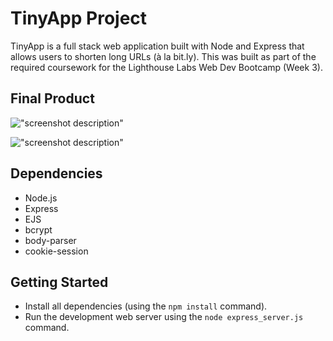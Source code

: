 # TinyApp Project

TinyApp is a full stack web application built with Node and Express that allows users to shorten long URLs (à la bit.ly).
This was built as part of the required coursework for the Lighthouse Labs Web Dev Bootcamp (Week 3).

## Final Product

!["screenshot description"](#)

!["screenshot description"](#)

## Dependencies

- Node.js
- Express
- EJS
- bcrypt
- body-parser
- cookie-session

## Getting Started

- Install all dependencies (using the `npm install` command).
- Run the development web server using the `node express_server.js` command.
